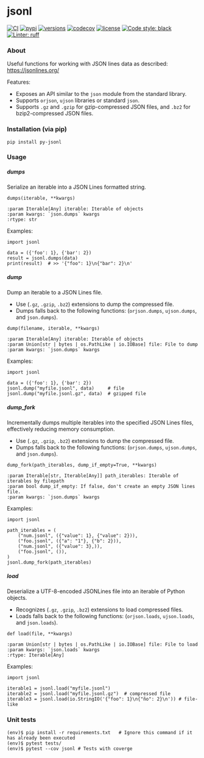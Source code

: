 # jsonl

[![CI](https://github.com/rmoralespp/jsonl/workflows/CI/badge.svg)](https://github.com/rmoralespp/jsonl/actions?query=event%3Arelease+workflow%3ACI)
[![pypi](https://img.shields.io/pypi/v/py-jsonl.svg)](https://pypi.python.org/pypi/py-jsonl)
[![versions](https://img.shields.io/pypi/pyversions/py-jsonl.svg)](https://github.com/rmoralespp/jsonl)
[![codecov](https://codecov.io/gh/rmoralespp/jsonl/branch/main/graph/badge.svg)](https://app.codecov.io/gh/rmoralespp/jsonl)
[![license](https://img.shields.io/github/license/rmoralespp/jsonl.svg)](https://github.com/rmoralespp/jsonl/blob/main/LICENSE)
[![Code style: black](https://img.shields.io/badge/code%20style-black-000000.svg)](https://github.com/psf/black)
[![Linter: ruff](https://img.shields.io/badge/linter-_ruff-orange)](https://github.com/charliermarsh/ruff)

### About

Useful functions for working with JSON lines data as
described: https://jsonlines.org/

Features: 
- Exposes an API similar to the `json` module from the standard library.
- Supports `orjson`, `ujson` libraries or standard `json`.
- Supports `.gz` and `.gzip` for gzip-compressed JSON files, and `.bz2` for bzip2-compressed JSON files.

### Installation (via pip)

```pip install py-jsonl```


### Usage

#####  dumps
Serialize an iterable into a JSON Lines formatted string.

```
dumps(iterable, **kwargs)

:param Iterable[Any] iterable: Iterable of objects
:param kwargs: `json.dumps` kwargs
:rtype: str
```

Examples:
```
import jsonl

data = ({'foo': 1}, {'bar': 2})
result = jsonl.dumps(data)
print(result)  # >> '{"foo": 1}\n{"bar": 2}\n'
```

#####  dump

Dump an iterable to a JSON Lines file.
- Use (`.gz`, `.gzip`, `.bz2`) extensions to dump the compressed file.
- Dumps falls back to the following functions: (`orjson.dumps`, `ujson.dumps`, and `json.dumps`).

```
dump(filename, iterable, **kwargs)

:param Iterable[Any] iterable: Iterable of objects
:param Union[str | bytes | os.PathLike | io.IOBase] file: File to dump
:param kwargs: `json.dumps` kwargs
```

Examples:

```
import jsonl

data = ({'foo': 1}, {'bar': 2})
jsonl.dump("myfile.jsonl", data)     # file
jsonl.dump("myfile.jsonl.gz", data)  # gzipped file
```

#####  dump_fork

Incrementally dumps multiple iterables into the specified JSON Lines files, 
effectively reducing memory consumption.
- Use (`.gz`, `.gzip`, `.bz2`) extensions to dump the compressed file.
- Dumps falls back to the following functions: (`orjson.dumps`, `ujson.dumps`, and `json.dumps`).

```
dump_fork(path_iterables, dump_if_empty=True, **kwargs)

:param Iterable[str, Iterable[Any]] path_iterables: Iterable of iterables by filepath
:param bool dump_if_empty: If false, don't create an empty JSON lines file.
:param kwargs: `json.dumps` kwargs
```
Examples:

```
import jsonl

path_iterables = (
    ("num.jsonl", ({"value": 1}, {"value": 2})),
    ("foo.jsonl", ({"a": "1"}, {"b": 2})),
    ("num.jsonl", ({"value": 3},)),
    ("foo.jsonl", ()),
)
jsonl.dump_fork(path_iterables)
```


#####  load

Deserialize a UTF-8-encoded JSONLines file into an iterable of Python objects.
- Recognizes (`.gz`, `.gzip`, `.bz2`)  extensions to load compressed files.
- Loads falls back to the following functions: (`orjson.loads`, `ujson.loads`, and `json.loads`).

```
def load(file, **kwargs)

:param Union[str | bytes | os.PathLike | io.IOBase] file: File to load
:param kwargs: `json.loads` kwargs
:rtype: Iterable[Any]
```

Examples:
```
import jsonl

iterable1 = jsonl.load("myfile.jsonl")
iterable2 = jsonl.load("myfile.jsonl.gz")  # compressed file
iterable3 = jsonl.load(io.StringIO('{"foo": 1}\n{"ño": 2}\n')) # file-like
```

### Unit tests

```
(env)$ pip install -r requirements.txt   # Ignore this command if it has already been executed
(env)$ pytest tests/
(env)$ pytest --cov jsonl # Tests with coverge
```
